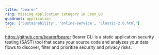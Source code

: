 ```yaml
---
title: "bearer"
ring: Missing application category in Json_LD
quadrant: application
tags: ['Sustainability', 'online-service', 'Elastic-2.0.html']
---
```

https://github.com/bearer/bearer
Bearer CLI is a static application security testing (SAST) tool that scans your source code and analyzes your data flows to discover, filter and prioritize security and privacy risks.
